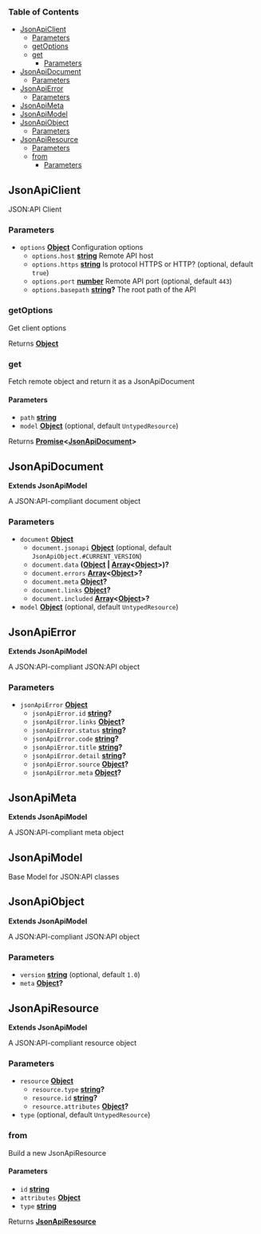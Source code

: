 <!-- Generated by documentation.js. Update this documentation by updating the source code. -->

### Table of Contents

-   [JsonApiClient][1]
    -   [Parameters][2]
    -   [getOptions][3]
    -   [get][4]
        -   [Parameters][5]
-   [JsonApiDocument][6]
    -   [Parameters][7]
-   [JsonApiError][8]
    -   [Parameters][9]
-   [JsonApiMeta][10]
-   [JsonApiModel][11]
-   [JsonApiObject][12]
    -   [Parameters][13]
-   [JsonApiResource][14]
    -   [Parameters][15]
    -   [from][16]
        -   [Parameters][17]

## JsonApiClient

JSON:API Client

### Parameters

-   `options` **[Object][18]** Configuration options
    -   `options.host` **[string][19]** Remote API host
    -   `options.https` **[string][19]** Is protocol HTTPS or HTTP? (optional, default `true`)
    -   `options.port` **[number][20]** Remote API port (optional, default `443`)
    -   `options.basepath` **[string][19]?** The root path of the API

### getOptions

Get client options

Returns **[Object][18]** 

### get

Fetch remote object and return it as a JsonApiDocument

#### Parameters

-   `path` **[string][19]** 
-   `model` **[Object][18]**  (optional, default `UntypedResource`)

Returns **[Promise][21]&lt;[JsonApiDocument][22]>** 

## JsonApiDocument

**Extends JsonApiModel**

A JSON:API-compliant document object

### Parameters

-   `document` **[Object][18]** 
    -   `document.jsonapi` **[Object][18]**  (optional, default `JsonApiObject.#CURRENT_VERSION`)
    -   `document.data` **([Object][18] \| [Array][23]&lt;[Object][18]>)?** 
    -   `document.errors` **[Array][23]&lt;[Object][18]>?** 
    -   `document.meta` **[Object][18]?** 
    -   `document.links` **[Object][18]?** 
    -   `document.included` **[Array][23]&lt;[Object][18]>?** 
-   `model` **[Object][18]**  (optional, default `UntypedResource`)

## JsonApiError

**Extends JsonApiModel**

A JSON:API-compliant JSON:API object

### Parameters

-   `jsonApiError` **[Object][18]** 
    -   `jsonApiError.id` **[string][19]?** 
    -   `jsonApiError.links` **[Object][18]?** 
    -   `jsonApiError.status` **[string][19]?** 
    -   `jsonApiError.code` **[string][19]?** 
    -   `jsonApiError.title` **[string][19]?** 
    -   `jsonApiError.detail` **[string][19]?** 
    -   `jsonApiError.source` **[Object][18]?** 
    -   `jsonApiError.meta` **[Object][18]?** 

## JsonApiMeta

**Extends JsonApiModel**

A JSON:API-compliant meta object

## JsonApiModel

Base Model for JSON:API classes

## JsonApiObject

**Extends JsonApiModel**

A JSON:API-compliant JSON:API object

### Parameters

-   `version` **[string][19]**  (optional, default `1.0`)
-   `meta` **[Object][18]?** 

## JsonApiResource

**Extends JsonApiModel**

A JSON:API-compliant resource object

### Parameters

-   `resource` **[Object][18]** 
    -   `resource.type` **[string][19]?** 
    -   `resource.id` **[string][19]?** 
    -   `resource.attributes` **[Object][18]?** 
-   `type`   (optional, default `UntypedResource`)

### from

Build a new JsonApiResource

#### Parameters

-   `id` **[string][19]** 
-   `attributes` **[Object][18]** 
-   `type` **[string][19]** 

Returns **[JsonApiResource][24]** 

[1]: #jsonapiclient

[2]: #parameters

[3]: #getoptions

[4]: #get

[5]: #parameters-1

[6]: #jsonapidocument

[7]: #parameters-2

[8]: #jsonapierror

[9]: #parameters-3

[10]: #jsonapimeta

[11]: #jsonapimodel

[12]: #jsonapiobject

[13]: #parameters-4

[14]: #jsonapiresource

[15]: #parameters-5

[16]: #from

[17]: #parameters-6

[18]: https://developer.mozilla.org/docs/Web/JavaScript/Reference/Global_Objects/Object

[19]: https://developer.mozilla.org/docs/Web/JavaScript/Reference/Global_Objects/String

[20]: https://developer.mozilla.org/docs/Web/JavaScript/Reference/Global_Objects/Number

[21]: https://developer.mozilla.org/docs/Web/JavaScript/Reference/Global_Objects/Promise

[22]: #jsonapidocument

[23]: https://developer.mozilla.org/docs/Web/JavaScript/Reference/Global_Objects/Array

[24]: #jsonapiresource
